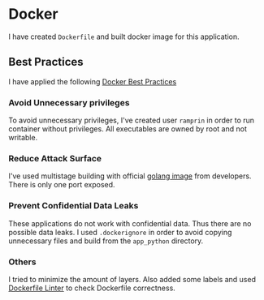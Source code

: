 # Docker

I have created `Dockerfile` and built docker image for this application.

## Best Practices

I have applied the following [Docker Best Practices](https://docs.docker.com/develop/develop-images/instructions/)

### Avoid Unnecessary privileges
To avoid unnecessary privileges, I've created user `ramprin` in order to run container without privileges.
All executables are owned by root and not writable. 
### Reduce Attack Surface
I've used multistage building with official [golang image](https://hub.docker.com/_/golang) from developers. There is only one port exposed.
### Prevent Confidential Data Leaks
These applications do not work with confidential data. Thus there are no possible data leaks.
I used `.dockerignore` in order to avoid copying unnecessary files and build from the `app_python` directory.
### Others
I tried to minimize the amount of layers. Also added some labels and used [Dockerfile Linter](https://hadolint.github.io/hadolint/) to check
Dockerfile correctness.